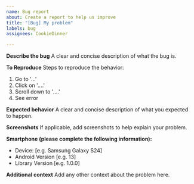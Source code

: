 ```yaml
---
name: Bug report
about: Create a report to help us improve
title: "[Bug] My problem"
labels: bug
assignees: CookieDinner

---
```


**Describe the bug**
A clear and concise description of what the bug is.

**To Reproduce**
Steps to reproduce the behavior:
1. Go to '...'
2. Click on '....'
3. Scroll down to '....'
4. See error

**Expected behavior**
A clear and concise description of what you expected to happen.

**Screenshots**
If applicable, add screenshots to help explain your problem.

**Smartphone (please complete the following information):**
 - Device: [e.g. Samsung Galaxy S24]
 - Android Version [e.g. 13]
 - Library Version [e.g. 1.0.0]

**Additional context**
Add any other context about the problem here.
